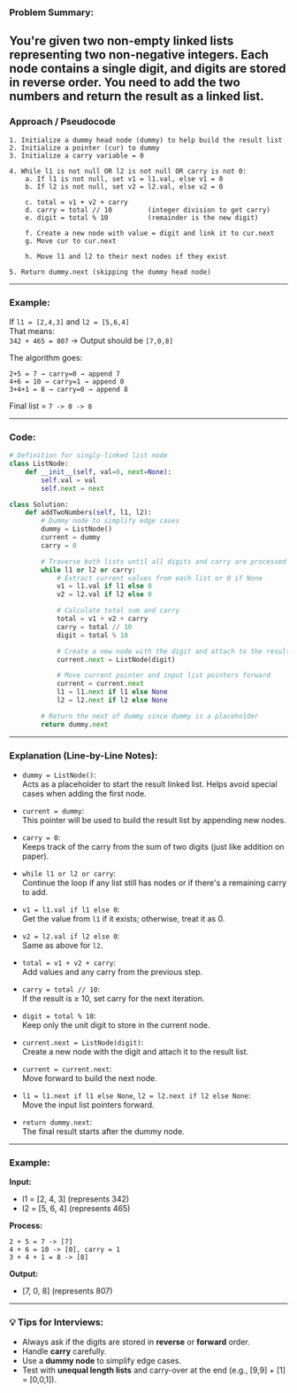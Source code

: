 ###  Problem Summary:
You're given two non-empty linked lists representing two non-negative integers. Each node contains a single digit, and digits are stored in **reverse order**. You need to add the two numbers and return the result as a linked list.
---
###  **Approach / Pseudocode**

```
1. Initialize a dummy head node (dummy) to help build the result list
2. Initialize a pointer (cur) to dummy
3. Initialize a carry variable = 0

4. While l1 is not null OR l2 is not null OR carry is not 0:
    a. If l1 is not null, set v1 = l1.val, else v1 = 0
    b. If l2 is not null, set v2 = l2.val, else v2 = 0

    c. total = v1 + v2 + carry
    d. carry = total // 10         (integer division to get carry)
    e. digit = total % 10          (remainder is the new digit)

    f. Create a new node with value = digit and link it to cur.next
    g. Move cur to cur.next

    h. Move l1 and l2 to their next nodes if they exist

5. Return dummy.next (skipping the dummy head node)
```

---

###  Example:
If `l1 = [2,4,3]` and `l2 = [5,6,4]`  
That means:  
`342 + 465 = 807` → Output should be `[7,0,8]`

The algorithm goes:
```
2+5 = 7 → carry=0 → append 7
4+6 = 10 → carry=1 → append 0
3+4+1 = 8 → carry=0 → append 8
```

Final list = `7 -> 0 -> 8`

---

###  Code:

```python
# Definition for singly-linked list node
class ListNode:
    def __init__(self, val=0, next=None):
        self.val = val
        self.next = next

class Solution:
    def addTwoNumbers(self, l1, l2):
        # Dummy node to simplify edge cases
        dummy = ListNode()
        current = dummy
        carry = 0

        # Traverse both lists until all digits and carry are processed
        while l1 or l2 or carry:
            # Extract current values from each list or 0 if None
            v1 = l1.val if l1 else 0
            v2 = l2.val if l2 else 0

            # Calculate total sum and carry
            total = v1 + v2 + carry
            carry = total // 10
            digit = total % 10

            # Create a new node with the digit and attach to the result list
            current.next = ListNode(digit)

            # Move current pointer and input list pointers forward
            current = current.next
            l1 = l1.next if l1 else None
            l2 = l2.next if l2 else None

        # Return the next of dummy since dummy is a placeholder
        return dummy.next
```

---

###  Explanation (Line-by-Line Notes):

- `dummy = ListNode()`:  
  Acts as a placeholder to start the result linked list. Helps avoid special cases when adding the first node.

- `current = dummy`:  
  This pointer will be used to build the result list by appending new nodes.

- `carry = 0`:  
  Keeps track of the carry from the sum of two digits (just like addition on paper).

- `while l1 or l2 or carry`:  
  Continue the loop if any list still has nodes or if there's a remaining carry to add.

- `v1 = l1.val if l1 else 0`:  
  Get the value from `l1` if it exists; otherwise, treat it as 0.

- `v2 = l2.val if l2 else 0`:  
  Same as above for `l2`.

- `total = v1 + v2 + carry`:  
  Add values and any carry from the previous step.

- `carry = total // 10`:  
  If the result is ≥ 10, set carry for the next iteration.

- `digit = total % 10`:  
  Keep only the unit digit to store in the current node.

- `current.next = ListNode(digit)`:  
  Create a new node with the digit and attach it to the result list.

- `current = current.next`:  
  Move forward to build the next node.

- `l1 = l1.next if l1 else None`, `l2 = l2.next if l2 else None`:  
  Move the input list pointers forward.

- `return dummy.next`:  
  The final result starts after the dummy node.

---

###  Example:

**Input:**
- l1 = [2, 4, 3] (represents 342)
- l2 = [5, 6, 4] (represents 465)

**Process:**
```
2 + 5 = 7 -> [7]
4 + 6 = 10 -> [0], carry = 1
3 + 4 + 1 = 8 -> [8]
```

**Output:**
- [7, 0, 8] (represents 807)

---

### 💡 Tips for Interviews:

- Always ask if the digits are stored in **reverse** or **forward** order.
- Handle **carry** carefully.
- Use a **dummy node** to simplify edge cases.
- Test with **unequal length lists** and carry-over at the end (e.g., [9,9] + [1] = [0,0,1]).